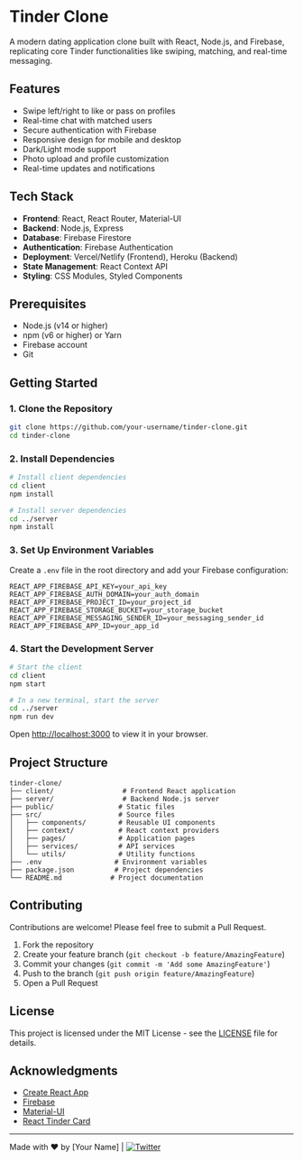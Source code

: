# Tinder Clone

A modern dating application clone built with React, Node.js, and Firebase, replicating core Tinder functionalities like swiping, matching, and real-time messaging.

## Features

- Swipe left/right to like or pass on profiles
- Real-time chat with matched users
- Secure authentication with Firebase
- Responsive design for mobile and desktop
- Dark/Light mode support
- Photo upload and profile customization
- Real-time updates and notifications

## Tech Stack

- **Frontend**: React, React Router, Material-UI
- **Backend**: Node.js, Express
- **Database**: Firebase Firestore
- **Authentication**: Firebase Authentication
- **Deployment**: Vercel/Netlify (Frontend), Heroku (Backend)
- **State Management**: React Context API
- **Styling**: CSS Modules, Styled Components

## Prerequisites

- Node.js (v14 or higher)
- npm (v6 or higher) or Yarn
- Firebase account
- Git

## Getting Started

### 1. Clone the Repository

```bash
git clone https://github.com/your-username/tinder-clone.git
cd tinder-clone
```

### 2. Install Dependencies

```bash
# Install client dependencies
cd client
npm install

# Install server dependencies
cd ../server
npm install
```

### 3. Set Up Environment Variables

Create a `.env` file in the root directory and add your Firebase configuration:

```env
REACT_APP_FIREBASE_API_KEY=your_api_key
REACT_APP_FIREBASE_AUTH_DOMAIN=your_auth_domain
REACT_APP_FIREBASE_PROJECT_ID=your_project_id
REACT_APP_FIREBASE_STORAGE_BUCKET=your_storage_bucket
REACT_APP_FIREBASE_MESSAGING_SENDER_ID=your_messaging_sender_id
REACT_APP_FIREBASE_APP_ID=your_app_id
```

### 4. Start the Development Server

```bash
# Start the client
cd client
npm start

# In a new terminal, start the server
cd ../server
npm run dev
```

Open [http://localhost:3000](http://localhost:3000) to view it in your browser.

## Project Structure

```
tinder-clone/
├── client/                 # Frontend React application
├── server/                 # Backend Node.js server
├── public/                # Static files
├── src/                   # Source files
│   ├── components/        # Reusable UI components
│   ├── context/           # React context providers
│   ├── pages/             # Application pages
│   ├── services/          # API services
│   └── utils/             # Utility functions
├── .env                  # Environment variables
├── package.json          # Project dependencies
└── README.md            # Project documentation
```

## Contributing

Contributions are welcome! Please feel free to submit a Pull Request.

1. Fork the repository
2. Create your feature branch (`git checkout -b feature/AmazingFeature`)
3. Commit your changes (`git commit -m 'Add some AmazingFeature'`)
4. Push to the branch (`git push origin feature/AmazingFeature`)
5. Open a Pull Request

## License

This project is licensed under the MIT License - see the [LICENSE](LICENSE) file for details.

## Acknowledgments

- [Create React App](https://create-react-app.dev/)
- [Firebase](https://firebase.google.com/)
- [Material-UI](https://mui.com/)
- [React Tinder Card](https://github.com/3DJakob/react-tinder-card)

---

Made with ❤️ by [Your Name] | [![Twitter](https://img.shields.io/twitter/url?style=social&url=https%3A%2F%2Ftwitter.com%2Fyourusername)](https://twitter.com/yourusername)
